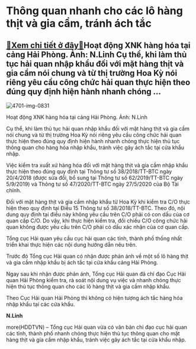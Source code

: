 Thông quan nhanh cho các lô hàng thịt và gia cầm, tránh ách tắc
===============================================================

[:gift:Xem chi tiết ở đây:gift:](https://hddtvn.com/thong-quan-nhanh-cho-cac-lo-hang-thit-va-gia-cam-tranh-ach-tac/)Hoạt động XNK hàng hóa tại cảng Hải Phòng. Ảnh: N.Linh Cụ thể, khi làm thủ tục hải quan nhập khẩu đối với mặt hàng thịt và gia cầm nói chung và từ thị trường Hoa Kỳ nói riêng yêu cầu công chức hải quan thực hiện theo đúng quy định hiện hành nhanh chóng …
--------------------------------------------------------------------------------------------------------------------------------------------------------------------------------------------------------------------------------------------------------------





![4701-img-0831](https://hddtvn.com/wp-content/uploads/2021/01/4701_IMG-0831.jpg "Hoạt động XNK hàng hóa tại cảng Hải Phòng. Ảnh: N.Linh")


Hoạt động XNK hàng hóa tại cảng Hải Phòng. Ảnh: N.Linh



Cụ thể, khi làm thủ tục hải quan nhập khẩu đối với mặt hàng thịt và gia cầm nói chung và từ thị trường Hoa Kỳ nói riêng yêu cầu công chức hải quan thực hiện theo đúng quy định hiện hành nhanh chóng thực hiện thủ tục thông quan cho hàng hóa nhập khẩu, tránh việc gây ách tắc tại cửa khẩu nhập.


Việc kiểm tra xuất xứ hàng hóa đối với mặt hàng thịt và gia cầm nhập khẩu thực hiện theo đúng quy định tại Thông tư số 38/2018/TT-BTC ngày 20/4/2018 (được sửa đổi, bổ sung tại Thông tư số 62/2019/TT-BTC ngày 5/9/2019) và Thông tư số 47/2020/TT-BTC ngày 27/5/2020 của Bộ Tài chính.


Đối với mặt hàng thịt và gia cầm nhập khẩu từ Hoa Kỳ khi kiểm tra C/O thực hiện theo quy định tại Điều 15 Thông tư số 38/2018/TT-BTC. Theo đó, nội dung quy định tại điều này không yêu cầu trên C/O phải có con dấu của cơ quan cấp C/O. Do vậy, khi thực hiện kiểm tra, đối chiếu C/O công chức hải quan không được yêu cầu trên C/O phải có dấu xác nhận của cơ quan cấp.


Tổng cục Hải quan yêu cầu cục hải quan các tỉnh, thành phố thống nhất triển khai thực hiện các nội dung hướng dẫn nêu trên.


Trước đó Tổng cục Hải quan có nhận được phản ánh về một số lô hàng thịt và gia cầm nhập khẩu bị ách tắc tại cửa khẩu cảng Hải Phòng.


Ngay sau khi nhận được phản ánh, Tổng cục Hải quan đã chỉ đạo Cục Hải quan Hải Phòng kiểm tra, rà soát nội dung vụ việc và nhanh chóng thực hiện thủ tục thông quan cho các lô hàng thịt và gia cầm nhập khẩu.


Theo Cục Hải quan Hải Phòng thì không có hiện tượng ách tắc hàng hóa nhập khẩu tại các cửa khẩu.




**N.Linh**



more(HDDTVN) – Tổng cục Hải quan vừa có văn bản chỉ đạo cục hải quan các tỉnh, thành phố nhanh chóng thực hiện thủ tục thông quan cho mặt hàng thịt và gia cầm nhập khẩu, tránh việc gây ách tắc tại cửa khẩu nhập.

